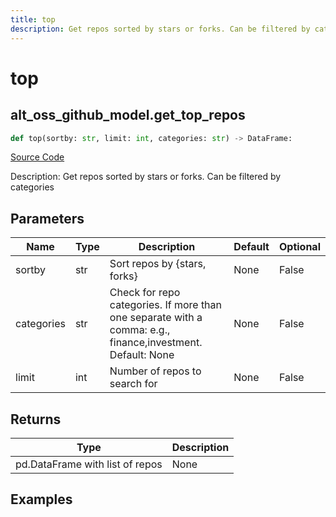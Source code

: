 ```yaml
---
title: top
description: Get repos sorted by stars or forks. Can be filtered by categories
---
```

# top

## alt_oss_github_model.get_top_repos

```python
def top(sortby: str, limit: int, categories: str) -> DataFrame:
```
[Source Code](https://github.com/OpenBB-finance/OpenBBTerminal/tree/main/openbb_terminal/alternative/oss/github_model.py#L129)

Description: Get repos sorted by stars or forks. Can be filtered by categories

## Parameters

| Name | Type | Description | Default | Optional |
| ---- | ---- | ----------- | ------- | -------- |
| sortby | str | Sort repos by {stars, forks} | None | False |
| categories | str | Check for repo categories. If more than one separate with a comma: e.g., finance,investment. Default: None | None | False |
| limit | int | Number of repos to search for | None | False |

## Returns

| Type | Description |
| ---- | ----------- |
| pd.DataFrame with list of repos | None |

## Examples

